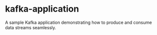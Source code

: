 # kafka-application
A sample Kafka application demonstrating how to produce and consume data streams seamlessly.
